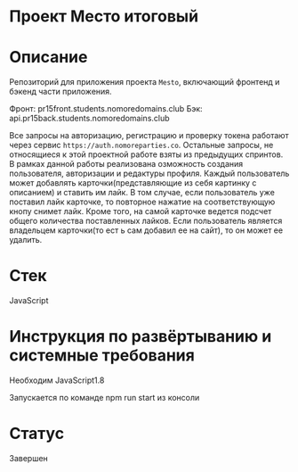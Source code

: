 # Проект Место итоговый

# Описание
Репозиторий для приложения проекта `Mesto`, включающий фронтенд и бэкенд части приложения.
  
Фронт:  pr15front.students.nomoredomains.club
Бэк:  api.pr15back.students.nomoredomains.club

Все запросы на авторизацию, регистрацию и проверку токена работают через сервис `https://auth.nomoreparties.co`. Остальные запросы, не относящиеся к этой проектной работе взяты из предыдущих спринтов.
В рамках данной работы реализована озможность создания пользователя, авторизации и редактуры профиля. Каждый пользователь может добавлять карточки(представляющие из себя картинку с описанием) и ставить им лайк. В том случае, если пользователь уже поставил лайк карточке, то повторное нажатие на соответствующую кнопу снимет лайк. Кроме того, на самой карточке ведется подсчет общего количества поставленных лайков. Если пользователь является владельцем карточки(то ест ь сам добавил ее на сайт), то он может ее удалить.

# Стек
JavaScript

# Инструкция по развёртыванию и системные требования
Необходим JavaScript1.8 

Запускается по команде npm run start из консоли

# Статус
Завершен
